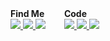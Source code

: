 <div style="display: flex; justify-content: flex-start;">
  <div style="align-self: flex-start;">
    <strong>Find Me</strong>
    <div>
      <a href="https://discord.com/users/valeratrades">
        <img src="https://img.shields.io/badge/Discord-%235865F2.svg?style=for-the-badge&logo=discord&logoColor=white"/>
      </a>
      <a href="https://t.me/valeratrades">
        <img src="https://img.shields.io/badge/Telegram-2CA5E0?style=for-the-badge&logo=telegram&logoColor=white"/>
      </a>
      <a href="https://twitter.com/ValerySakharov1">
        <img src="https://img.shields.io/badge/Twitter-%231DA1F2.svg?style=for-the-badge&logo=Twitter&logoColor=white"/>
      </a>
    </div>
  </div>
  <div style="width: 30px;"></div>
  <div style="align-self: flex-start;">
    <strong>Code</strong>
    <div>
      <a href="https://github.com/Valera6/valera">
        <img src="https://img.shields.io/badge/rust-%23000000.svg?&style=for-the-badge&logo=rust&logoColor=white"/>
      </a>
      <a href="https://www.valeratrades.com">
        <img src="https://img.shields.io/badge/go-%2300ADD8.svg?&style=for-the-badge&logo=go&logoColor=white" />
      </a>
      <a href="https://github.com/Valera6/BTCline">
        <img src="https://img.shields.io/badge/python-3670A0?style=for-the-badge&logo=python&logoColor=ffdd54"/>
      </a>
    </div>
  </div>
</div>

